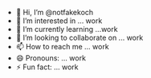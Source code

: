 - 👋 Hi, I’m @notfakekoch
- 👀 I’m interested in ... work
- 🌱 I’m currently learning ...work
- 💞️ I’m looking to collaborate on ... work
- 📫 How to reach me ... work
- 😄 Pronouns: ... work
- ⚡ Fun fact: ... work

<!---
notfakekoch/notfakekoch is a ✨ special ✨ repository because its `README.md` (this file) appears on your GitHub profile.
You can click the Preview link to take a look at your changes.
--->
